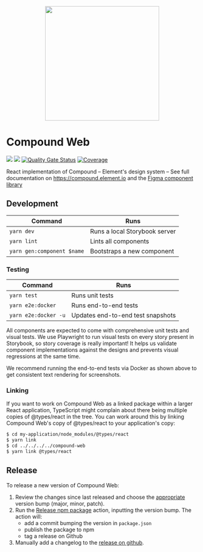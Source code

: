 <p align="center"><img src="https://compound.element.io/logo-readme.png" width="300" alt="" /></p>

# Compound Web

[![](https://img.shields.io/badge/-Storybook-ff4785?logo=Storybook&logoColor=white&style=flat-square)](https://compound.element.io) [![](https://img.shields.io/github/license/vector-im/compound)](https://github.com/vector-im/compound/blob/main/LICENSE)
[![Quality Gate Status](https://sonarcloud.io/api/project_badges/measure?project=vector-im_compound-web&metric=alert_status)](https://sonarcloud.io/summary/new_code?id=vector-im_compound-web)
[![Coverage](https://sonarcloud.io/api/project_badges/measure?project=vector-im_compound-web&metric=coverage)](https://sonarcloud.io/summary/new_code?id=vector-im_compound-web)

React implementation of Compound – Element's design system – See full documentation on https://compound.element.io and the [Figma component library](https://www.figma.com/file/rTaQE2nIUSLav4Tg3nozq7/Compound-Web-Components?type=design&node-id=129%3A4461&t=0cvCO0bpqRPGgkwa-1)

## Development

| Command                    | Runs                          |
| -------------------------- | ----------------------------- |
| `yarn dev`                 | Runs a local Storybook server |
| `yarn lint`                | Lints all components          |
| `yarn gen:component $name` | Bootstraps a new component    |

### Testing

| Command              | Runs                              |
| -------------------- | --------------------------------- |
| `yarn test`          | Runs unit tests                   |
| `yarn e2e:docker`    | Runs end-to-end tests             |
| `yarn e2e:docker -u` | Updates end-to-end test snapshots |

All components are expected to come with comprehensive unit tests and visual tests. We use Playwright to run visual tests on every story present in Storybook, so story coverage is really important! It helps us validate component implementations against the designs and prevents visual regressions at the same time.

We recommend running the end-to-end tests via Docker as shown above to get consistent text rendering for screenshots.

### Linking

If you want to work on Compound Web as a linked package within a larger React application, TypeScript might complain about there being multiple copies of @types/react in the tree. You can work around this by linking Compound Web's copy of @types/react to your application's copy:

```bash
$ cd my-application/node_modules/@types/react
$ yarn link
$ cd ../../../../compound-web
$ yarn link @types/react
```

## Release

To release a new version of Compound Web:

1. Review the changes since last released and choose the [appropriate](https://semver.org/) version bump (major, minor, patch).
1. Run the [Release npm package](https://github.com/vector-im/compound-web/actions/workflows/npm_release.yml) action, inputting the version bump.
   The action will:
   - add a commit bumping the version in `package.json`
   - publish the package to npm
   - tag a release on Github
1. Manually add a changelog to the [release on github](https://github.com/vector-im/compound-web/releases).
